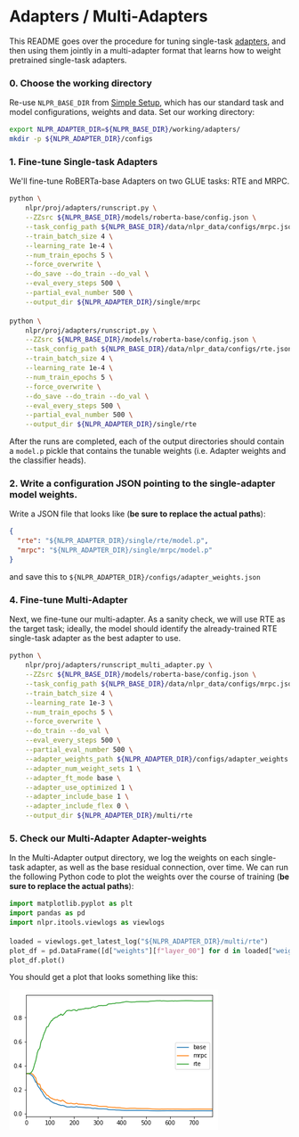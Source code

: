 # Adapters / Multi-Adapters

This README goes over the procedure for tuning single-task [adapters](https://arxiv.org/abs/1902.00751), and then using them jointly in a multi-adapter format that learns how to weight pretrained single-task adapters.

### 0. Choose the working directory

Re-use `NLPR_BASE_DIR` from [Simple Setup](simple_setup.md), which has our standard task and model configurations, weights and data. Set our working directory:

```bash
export NLPR_ADAPTER_DIR=${NLPR_BASE_DIR}/working/adapters/
mkdir -p ${NLPR_ADAPTER_DIR}/configs
``` 

### 1. Fine-tune Single-task Adapters

We'll fine-tune RoBERTa-base Adapters on two GLUE tasks: RTE and MRPC.

```bash
python \
    nlpr/proj/adapters/runscript.py \
	--ZZsrc ${NLPR_BASE_DIR}/models/roberta-base/config.json \
	--task_config_path ${NLPR_BASE_DIR}/data/nlpr_data/configs/mrpc.json \
    --train_batch_size 4 \
    --learning_rate 1e-4 \
    --num_train_epochs 5 \
    --force_overwrite \
    --do_save --do_train --do_val \
    --eval_every_steps 500 \
    --partial_eval_number 500 \
    --output_dir ${NLPR_ADAPTER_DIR}/single/mrpc

python \
    nlpr/proj/adapters/runscript.py \
	--ZZsrc ${NLPR_BASE_DIR}/models/roberta-base/config.json \
	--task_config_path ${NLPR_BASE_DIR}/data/nlpr_data/configs/rte.json \
    --train_batch_size 4 \
    --learning_rate 1e-4 \
    --num_train_epochs 5 \
    --force_overwrite \
    --do_save --do_train --do_val \
    --eval_every_steps 500 \
    --partial_eval_number 500 \
    --output_dir ${NLPR_ADAPTER_DIR}/single/rte
```

After the runs are completed, each of the output directories should contain a `model.p` pickle that contains the tunable weights (i.e. Adapter weights and the classifier heads). 

### 2. Write a configuration JSON pointing to the single-adapter model weights.

Write a JSON file that looks like (**be sure to replace the actual paths**):

```json
{
  "rte": "${NLPR_ADAPTER_DIR}/single/rte/model.p",
  "mrpc": "${NLPR_ADAPTER_DIR}/single/mrpc/model.p"          
}
```

and save this to `${NLPR_ADAPTER_DIR}/configs/adapter_weights.json`

### 4. Fine-tune Multi-Adapter

Next, we fine-tune our multi-adapter. As a sanity check, we will use RTE as the target task; ideally, the model should identify the already-trained RTE single-task adapter as the best adapter to use. 

```bash
python \
    nlpr/proj/adapters/runscript_multi_adapter.py \
	--ZZsrc ${NLPR_BASE_DIR}/models/roberta-base/config.json \
	--task_config_path ${NLPR_BASE_DIR}/data/nlpr_data/configs/mrpc.json \
    --train_batch_size 4 \
    --learning_rate 1e-3 \
    --num_train_epochs 5 \
    --force_overwrite \
    --do_train --do_val \
    --eval_every_steps 500 \
    --partial_eval_number 500 \
    --adapter_weights_path ${NLPR_ADAPTER_DIR}/configs/adapter_weights.json \
    --adapter_num_weight_sets 1 \
    --adapter_ft_mode base \
    --adapter_use_optimized 1 \
    --adapter_include_base 1 \
    --adapter_include_flex 0 \
    --output_dir ${NLPR_ADAPTER_DIR}/multi/rte
```

### 5. Check our Multi-Adapter Adapter-weights

In the Multi-Adapter output directory, we log the weights on each single-task adapter, as well as the base residual connection, over time. We can run the following Python code to plot the weights over the course of training (**be sure to replace the actual paths**):

```python
import matplotlib.pyplot as plt
import pandas as pd
import nlpr.itools.viewlogs as viewlogs

loaded = viewlogs.get_latest_log("${NLPR_ADAPTER_DIR}/multi/rte")
plot_df = pd.DataFrame([d["weights"][f"layer_00"] for d in loaded["weights"]])
plot_df.plot()
```

You should get a plot that looks something like this:

![Plot of Multi-Adapter Adapter-weights](adapters_resources/multiadapters_fig_1.png)
